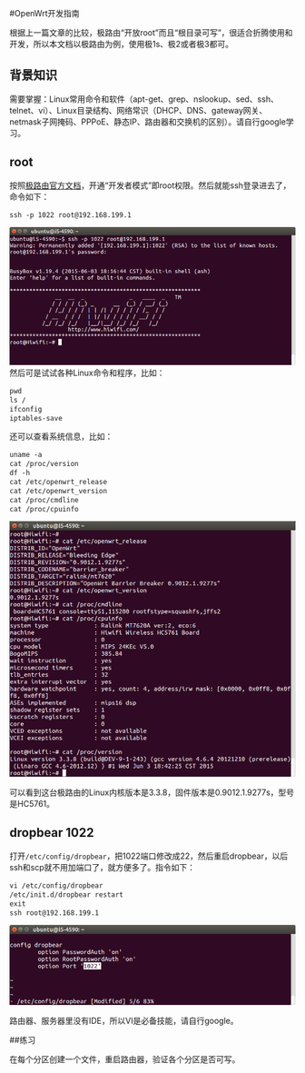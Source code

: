 #OpenWrt开发指南

根据上一篇文章的比较，极路由“开放root”而且“根目录可写”，很适合折腾使用和开发，所以本文档以极路由为例，使用极1s、极2或者极3都可。

## 背景知识

需要掌握：Linux常用命令和软件（apt-get、grep、nslookup、sed、ssh、telnet、vi）、Linux目录结构、网络常识（DHCP、DNS、gateway网关、netmask子网掩码、PPPoE、静态IP、路由器和交换机的区别）。请自行google学习。

## root

按照[极路由官方文档](http://bbs.hiwifi.com/thread-74899-1-1.html)，开通“开发者模式”即root权限。然后就能ssh登录进去了，命令如下：

```
ssh -p 1022 root@192.168.199.1
```

![gee root hiwifi ssh](gee-root-hiwifi-ssh.png)
然后可是试试各种Linux命令和程序，比如：

```
pwd
ls /
ifconfig
iptables-save
```

还可以查看系统信息，比如：

```
uname -a
cat /proc/version
df -h
cat /etc/openwrt_release
cat /etc/openwrt_version
cat /proc/cmdline
cat /proc/cpuinfo
```

![cat openwrt release](cat-openwrt-release.png)

可以看到这台极路由的Linux内核版本是3.3.8，固件版本是0.9012.1.9277s，型号是HC5761。

## dropbear 1022

打开`/etc/config/dropbear`，把1022端口修改成22，然后重启dropbear，以后ssh和scp就不用加端口了，就方便多了。指令如下：

```
vi /etc/config/dropbear
/etc/init.d/dropbear restart
exit
ssh root@192.168.199.1
```

![vi dropbear 1022](vi-dropbear-1022.png)

路由器、服务器里没有IDE，所以VI是必备技能，请自行google。

##练习

在每个分区创建一个文件，重启路由器，验证各个分区是否可写。

